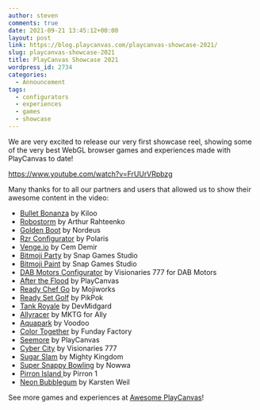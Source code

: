 ```yaml
---
author: steven
comments: true
date: 2021-09-21 13:45:12+00:00
layout: post
link: https://blog.playcanvas.com/playcanvas-showcase-2021/
slug: playcanvas-showcase-2021
title: PlayCanvas Showcase 2021
wordpress_id: 2734
categories:
  - Announcement
tags:
  - configurators
  - experiences
  - games
  - showcase
---
```


We are very excited to release our very first showcase reel, showing some of the very best WebGL browser games and experiences made with PlayCanvas to date!

https://www.youtube.com/watch?v=FrUUrVRpbzg

Many thanks for to all our partners and users that allowed us to show their awesome content in the video:

- [Bullet Bonanza](https://www.bulletbonanza.io/) by Kiloo
- [Robostorm](https://robostorm.io/) by Arthur Rahteenko
- [Golden Boot](https://www.facebook.com/instantgames/play/267920816949420/) by Nordeus
- [Rzr Configurator](https://rzr.polaris.com/en-us/) by Polaris
- [Venge.io](https://venge.io/) by Cem Demir
- [Bitmoji Party](https://games.snap.com/) by Snap Games Studio
- [Bitmoji Paint](https://games.snap.com/) by Snap Games Studio
- [DAB Motors Configurator](https://dabmotors.com/configurator/) by Visionaries 777 for DAB Motors
- [After the Flood](https://playcanvas.com/project/529572/overview/after-the-flood) by PlayCanvas
- [Ready Chef Go](https://www.mojiworks.com/) by Mojiworks
- [Ready Set Golf](https://pikpok.com/) by PikPok
- [Tank Royale](https://tankroyale.io/) by DevMidgard
- [Allyracer](https://www.allyracer.com/) by MKTG for Ally
- [Aquapark](https://www.voodoo.io/) by Voodoo
- [Color Together](https://fundayfactory.com/games/color-together/) by Funday Factory
- [Seemore](https://playcanvas.com/project/612100/overview/seemore-2019) by PlayCanvas
- [Cyber City](https://vz777.com/cybercity/index.html) by Visionaries 777
- [Sugar Slam](https://www.mightykingdom.com/) by Mighty Kingdom
- [Super Snappy Bowling](https://www.nowwa.com/) by Nowwa
- [Pirron Island ](https://playcanv.as/p/NHA6X1lI/)by Pirron 1
- [Neon Bubblegum](https://www.rtz23.de/) by Karsten Weil

See more games and experiences at [Awesome PlayCanvas](https://github.com/playcanvas/awesome-playcanvas)!
